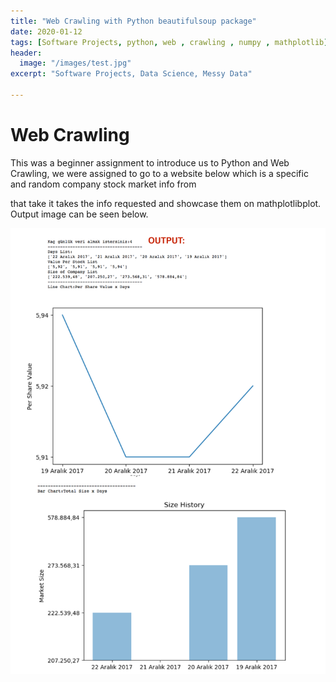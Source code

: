 ```yaml
---
title: "Web Crawling with Python beautifulsoup package"
date: 2020-01-12
tags: [Software Projects, python, web , crawling , numpy , mathplotlib]
header:
  image: "/images/test.jpg"
excerpt: "Software Projects, Data Science, Messy Data"

---
```


# Web Crawling

This was a beginner assignment to introduce us to Python and Web Crawling, we were assigned to go to a website below which is a specific and random company stock market info from

that take it takes the info requested and showcase them on mathplotlibplot. Output image can be seen below.



![Image of Output](https://raw.githubusercontent.com/glorkpixels/glorkpixels.github.io/master/images/soup/charts.png)
